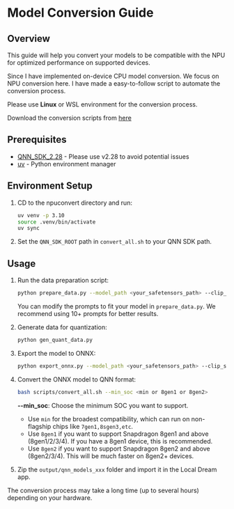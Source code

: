 # Model Conversion Guide

## Overview

This guide will help you convert your models to be compatible with the NPU for optimized performance on supported devices.

Since I have implemented on-device CPU model conversion. We focus on NPU conversion here. I have made a easy-to-follow script to automate the conversion process.

Please use **Linux** or WSL environment for the conversion process.

Download the conversion scripts from [here](https://chino.icu/local-dream/npuconvert.zip)

## Prerequisites

- [QNN_SDK_2.28](https://apigwx-aws.qualcomm.com/qsc/public/v1/api/download/software/qualcomm_neural_processing_sdk/v2.28.0.241029.zip) - Please use v2.28 to avoid potential issues
- [uv](https://github.com/astral-sh/uv) - Python environment manager

## Environment Setup

1. CD to the npuconvert directory and run:
   ```bash
   uv venv -p 3.10
   source .venv/bin/activate
   uv sync
   ```
2. Set the `QNN_SDK_ROOT` path in `convert_all.sh` to your QNN SDK path.

## Usage

1. Run the data preparation script:

   ```bash
   python prepare_data.py --model_path <your_safetensors_path> --clip_skip <1 or 2>
   ```

   You can modify the prompts to fit your model in `prepare_data.py`. We recommend using 10+ prompts for better results.

2. Generate data for quantization:

   ```bash
   python gen_quant_data.py
   ```

3. Export the model to ONNX:

   ```bash
   python export_onnx.py --model_path <your_safetensors_path> --clip_skip <1 or 2>
   ```

4. Convert the ONNX model to QNN format:

   ```bash
   bash scripts/convert_all.sh --min_soc <min or 8gen1 or 8gen2>
   ```

   **--min_soc**: Choose the minimum SOC you want to support.

   - Use `min` for the broadest compatibility, which can run on non-flagship chips like `7gen1,8sgen3,etc`.
   - Use `8gen1` if you want to support Snapdragon 8gen1 and above (8gen1/2/3/4). If you have a 8gen1 device, this is recommended.
   - Use `8gen2` if you want to support Snapdragon 8gen2 and above (8gen2/3/4). This will be much faster on 8gen2+ devices.

5. Zip the `output/qnn_models_xxx` folder and import it in the Local Dream app.

The conversion process may take a long time (up to several hours) depending on your hardware.
